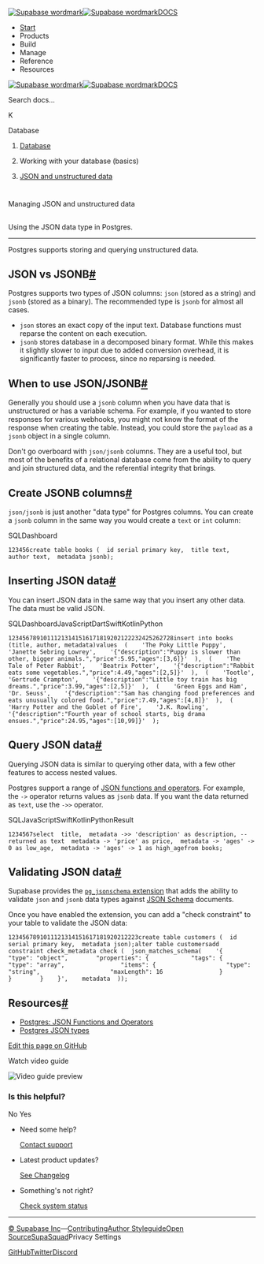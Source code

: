 [![Supabase wordmark](https://supabase.com/docs/_next/image?url=%2Fdocs%2Fsupabase-dark.svg&w=256&q=75&dpl=dpl_5BYG5BkQhU19GEfZfhcgAbeGcRQo)![Supabase wordmark](https://supabase.com/docs/_next/image?url=%2Fdocs%2Fsupabase-light.svg&w=256&q=75&dpl=dpl_5BYG5BkQhU19GEfZfhcgAbeGcRQo)DOCS](https://supabase.com/docs)

-   [Start](https://supabase.com/docs/guides/getting-started)
-   Products
-   Build
-   Manage
-   Reference
-   Resources

[![Supabase wordmark](https://supabase.com/docs/_next/image?url=%2Fdocs%2Fsupabase-dark.svg&w=256&q=75&dpl=dpl_5BYG5BkQhU19GEfZfhcgAbeGcRQo)![Supabase wordmark](https://supabase.com/docs/_next/image?url=%2Fdocs%2Fsupabase-light.svg&w=256&q=75&dpl=dpl_5BYG5BkQhU19GEfZfhcgAbeGcRQo)DOCS](https://supabase.com/docs)

Search docs...

K

Database

1.  [Database](https://supabase.com/docs/guides/database/overview)

3.  Working with your database (basics)

5.  [JSON and unstructured data](https://supabase.com/docs/guides/database/json)

# 

Managing JSON and unstructured data

## 

Using the JSON data type in Postgres.

* * *

Postgres supports storing and querying unstructured data.

## JSON vs JSONB[#](#json-vs-jsonb)

Postgres supports two types of JSON columns: `json` (stored as a string) and `jsonb` (stored as a binary). The recommended type is `jsonb` for almost all cases.

-   `json` stores an exact copy of the input text. Database functions must reparse the content on each execution.
-   `jsonb` stores database in a decomposed binary format. While this makes it slightly slower to input due to added conversion overhead, it is significantly faster to process, since no reparsing is needed.

## When to use JSON/JSONB[#](#when-to-use-jsonjsonb)

Generally you should use a `jsonb` column when you have data that is unstructured or has a variable schema. For example, if you wanted to store responses for various webhooks, you might not know the format of the response when creating the table. Instead, you could store the `payload` as a `jsonb` object in a single column.

Don't go overboard with `json/jsonb` columns. They are a useful tool, but most of the benefits of a relational database come from the ability to query and join structured data, and the referential integrity that brings.

## Create JSONB columns[#](#create-jsonb-columns)

`json/jsonb` is just another "data type" for Postgres columns. You can create a `jsonb` column in the same way you would create a `text` or `int` column:

SQLDashboard

```
123456create table books (  id serial primary key,  title text,  author text,  metadata jsonb);
```

## Inserting JSON data[#](#inserting-json-data)

You can insert JSON data in the same way that you insert any other data. The data must be valid JSON.

SQLDashboardJavaScriptDartSwiftKotlinPython

```
12345678910111213141516171819202122232425262728insert into books  (title, author, metadata)values  (    'The Poky Little Puppy',    'Janette Sebring Lowrey',    '{"description":"Puppy is slower than other, bigger animals.","price":5.95,"ages":[3,6]}'  ),  (    'The Tale of Peter Rabbit',    'Beatrix Potter',    '{"description":"Rabbit eats some vegetables.","price":4.49,"ages":[2,5]}'  ),  (    'Tootle',    'Gertrude Crampton',    '{"description":"Little toy train has big dreams.","price":3.99,"ages":[2,5]}'  ),  (    'Green Eggs and Ham',    'Dr. Seuss',    '{"description":"Sam has changing food preferences and eats unusually colored food.","price":7.49,"ages":[4,8]}'  ),  (    'Harry Potter and the Goblet of Fire',    'J.K. Rowling',    '{"description":"Fourth year of school starts, big drama ensues.","price":24.95,"ages":[10,99]}'  );
```

## Query JSON data[#](#query-json-data)

Querying JSON data is similar to querying other data, with a few other features to access nested values.

Postgres support a range of [JSON functions and operators](https://www.postgresql.org/docs/current/functions-json.html). For example, the `->` operator returns values as `jsonb` data. If you want the data returned as `text`, use the `->>` operator.

SQLJavaScriptSwiftKotlinPythonResult

```
1234567select  title,  metadata ->> 'description' as description, -- returned as text  metadata -> 'price' as price,  metadata -> 'ages' -> 0 as low_age,  metadata -> 'ages' -> 1 as high_agefrom books;
```

## Validating JSON data[#](#validating-json-data)

Supabase provides the [`pg_jsonschema` extension](https://supabase.com/docs/guides/database/extensions/pg_jsonschema) that adds the ability to validate `json` and `jsonb` data types against [JSON Schema](https://json-schema.org/) documents.

Once you have enabled the extension, you can add a "check constraint" to your table to validate the JSON data:

```
1234567891011121314151617181920212223create table customers (  id serial primary key,  metadata json);alter table customersadd constraint check_metadata check (  json_matches_schema(    '{        "type": "object",        "properties": {            "tags": {                "type": "array",                "items": {                    "type": "string",                    "maxLength": 16                }            }        }    }',    metadata  ));
```

## Resources[#](#resources)

-   [Postgres: JSON Functions and Operators](https://www.postgresql.org/docs/current/functions-json.html)
-   [Postgres JSON types](https://www.postgresql.org/docs/current/datatype-json.html)

[Edit this page on GitHub](https://github.com/supabase/supabase/blob/master/apps/docs/content/guides/database/json.mdx)

Watch video guide

![Video guide preview](https://supabase.com/docs/_next/image?url=https%3A%2F%2Fimg.youtube.com%2Fvi%2FnxeUiRz4G-M%2F0.jpg&w=3840&q=75&dpl=dpl_5BYG5BkQhU19GEfZfhcgAbeGcRQo)

### Is this helpful?

No Yes

-   Need some help?
    
    [Contact support](https://supabase.com/support)
-   Latest product updates?
    
    [See Changelog](https://supabase.com/changelog)
-   Something's not right?
    
    [Check system status](https://status.supabase.com/)

* * *

[© Supabase Inc](https://supabase.com/)—[Contributing](https://github.com/supabase/supabase/blob/master/apps/docs/DEVELOPERS.md)[Author Styleguide](https://github.com/supabase/supabase/blob/master/apps/docs/CONTRIBUTING.md)[Open Source](https://supabase.com/open-source)[SupaSquad](https://supabase.com/supasquad)Privacy Settings

[GitHub](https://github.com/supabase/supabase)[Twitter](https://twitter.com/supabase)[Discord](https://discord.supabase.com/)
